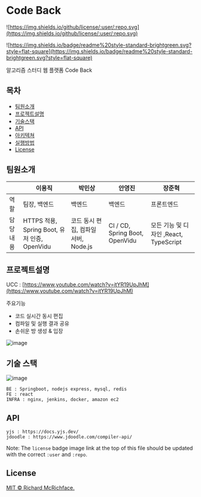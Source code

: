 # **Code Back**

![https://img.shields.io/github/license/:user/:repo.svg](https://img.shields.io/github/license/:user/:repo.svg)

![https://img.shields.io/badge/readme%20style-standard-brightgreen.svg?style=flat-square](https://img.shields.io/badge/readme%20style-standard-brightgreen.svg?style=flat-square)

알고리즘 스터디 웹 플랫폼 Code Back

## **목차**

- [팀원소개](https://www.notion.so/readme-9d82e331abc641ae840f93f38f892da1)
- [프로젝트설명](https://www.notion.so/readme-9d82e331abc641ae840f93f38f892da1)
- [기술스택](https://www.notion.so/readme-9d82e331abc641ae840f93f38f892da1)
- [API](https://www.notion.so/readme-9d82e331abc641ae840f93f38f892da1)
- [아키텍쳐](https://www.notion.so/readme-9d82e331abc641ae840f93f38f892da1)
- [실행방법](https://www.notion.so/readme-9d82e331abc641ae840f93f38f892da1)
- [License](https://www.notion.so/readme-9d82e331abc641ae840f93f38f892da1)

## **팀원소개**

|  | 이용직 | 박민상 | 안영진 | 장준혁 |
| --- | --- | --- | --- | --- |
| 역할 | 팀장, 백엔드 | 백엔드 | 백엔드 | 프론트엔드 |
| 담당내용 | HTTPS 적용, Spring Boot, 유저 인증, OpenVidu | 코드 동시 편집, 컴파일 서버, Node.js | CI / CD, Spring Boot, OpenVidu | 모든 기능 및 디자인 ,React, TypeScript |

## **프로젝트설명**

UCC : [https://www.youtube.com/watch?v=itYR19UpJhM](https://www.youtube.com/watch?v=itYR19UpJhM)

주요기능

- 코드 실시간 동시 편집
- 컴파일 및 실행 결과 공유
- 손쉬운 방 생성 & 입장

![image](/uploads/3e5ba5a4c1ec2980d4d9861ea8c7ccbf/image.png)

## **기술 스택**

![image](/uploads/1eae3a032e2b45e8dbe2e2cbdc078a83/image.png)

```
BE : Springboot, nodejs express, mysql, redis
FE : react
INFRA : nginx, jenkins, docker, amazon ec2
```

## **API**

```
yjs : https://docs.yjs.dev/
jdoodle : https://www.jdoodle.com/compiler-api/
```

Note: The `license` badge image link at the top of this file should be updated with the correct `:user` and `:repo`.

## **License**

[MIT © Richard McRichface.](https://www.notion.so/LICENSE)
